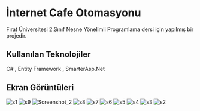 # İnternet Cafe Otomasyonu 
Fırat Üniversitesi 2.Sınıf Nesne Yönelimli Programlama dersi için yapılmış bir projedir.
 
## Kullanılan Teknolojiler
C# , Entity Framework , SmarterAsp.Net 

## Ekran Görüntüleri
![s1](https://github.com/esadcngl/NetCafeSystem/assets/112250713/70ea5eba-37ed-4da6-88db-5416a8293e92)
![s9](https://github.com/esadcngl/NetCafeSystem/assets/112250713/375cbbcc-c8d9-45f9-9a39-35d24e1b7449)
![Screenshot_2](https://github.com/esadcngl/NetCafeSystem/assets/112250713/1feeadce-f6ff-423d-bc0f-606cc2dfc324)
![s8](https://github.com/esadcngl/NetCafeSystem/assets/112250713/586184a0-f579-42ce-bcc7-6c7f65b5e0f9)
![s7](https://github.com/esadcngl/NetCafeSystem/assets/112250713/f5f8eb7c-7131-4168-9168-8d23ac09b659)
![s6](https://github.com/esadcngl/NetCafeSystem/assets/112250713/b72f7870-0d47-4e12-bdf6-e32bcaf5746d)
![s5](https://github.com/esadcngl/NetCafeSystem/assets/112250713/7d879fc3-082e-4b8e-a9d6-cc493cd68209)
![s4](https://github.com/esadcngl/NetCafeSystem/assets/112250713/98189185-3234-4857-8f9d-8cab3193b4f8)
![s3](https://github.com/esadcngl/NetCafeSystem/assets/112250713/a98217e1-9624-4a77-ba3f-9357baebdcfd)
![s2](https://github.com/esadcngl/NetCafeSystem/assets/112250713/00d24248-99a7-4c24-9cbd-585dfccae4e6)

